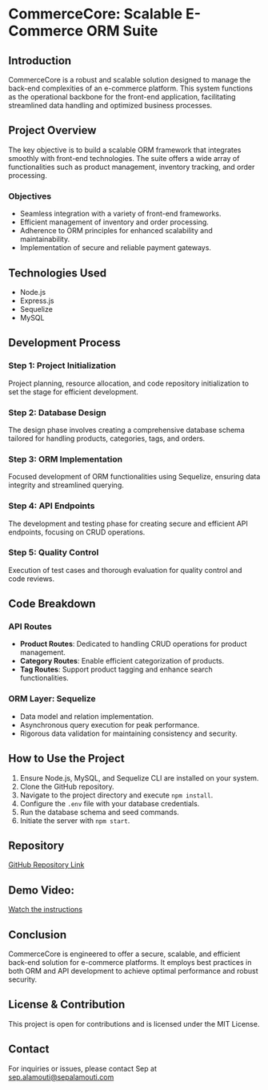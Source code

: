 # CommerceCore: Scalable E-Commerce ORM Suite

## Introduction 
CommerceCore is a robust and scalable solution designed to manage the back-end complexities of an e-commerce platform. This system functions as the operational backbone for the front-end application, facilitating streamlined data handling and optimized business processes.

## Project Overview 
The key objective is to build a scalable ORM framework that integrates smoothly with front-end technologies. The suite offers a wide array of functionalities such as product management, inventory tracking, and order processing.

### Objectives 
- Seamless integration with a variety of front-end frameworks.
- Efficient management of inventory and order processing.
- Adherence to ORM principles for enhanced scalability and maintainability.
- Implementation of secure and reliable payment gateways.

## Technologies Used 
- Node.js
- Express.js
- Sequelize
- MySQL

## Development Process 

### Step 1: Project Initialization
Project planning, resource allocation, and code repository initialization to set the stage for efficient development.

### Step 2: Database Design
The design phase involves creating a comprehensive database schema tailored for handling products, categories, tags, and orders.

### Step 3: ORM Implementation
Focused development of ORM functionalities using Sequelize, ensuring data integrity and streamlined querying.

### Step 4: API Endpoints
The development and testing phase for creating secure and efficient API endpoints, focusing on CRUD operations.

### Step 5: Quality Control
Execution of test cases and thorough evaluation for quality control and code reviews.

## Code Breakdown 

### API Routes
- **Product Routes**: Dedicated to handling CRUD operations for product management.
- **Category Routes**: Enable efficient categorization of products.
- **Tag Routes**: Support product tagging and enhance search functionalities.

### ORM Layer: Sequelize
- Data model and relation implementation.
- Asynchronous query execution for peak performance.
- Rigorous data validation for maintaining consistency and security.

## How to Use the Project 
1. Ensure Node.js, MySQL, and Sequelize CLI are installed on your system.
2. Clone the GitHub repository.
3. Navigate to the project directory and execute `npm install`.
4. Configure the `.env` file with your database credentials.
5. Run the database schema and seed commands.
6. Initiate the server with `npm start`.

## Repository
[GitHub Repository Link](https://github.com/MrSep01/CommerceCore-Scalable-E-Commerce-ORM-Suite)

## Demo Video:
[Watch the instructions](youtube.com)

## Conclusion 
CommerceCore is engineered to offer a secure, scalable, and efficient back-end solution for e-commerce platforms. It employs best practices in both ORM and API development to achieve optimal performance and robust security.

## License & Contribution 
This project is open for contributions and is licensed under the MIT License.

## Contact 
For inquiries or issues, please contact Sep at sep.alamouti@sepalamouti.com

